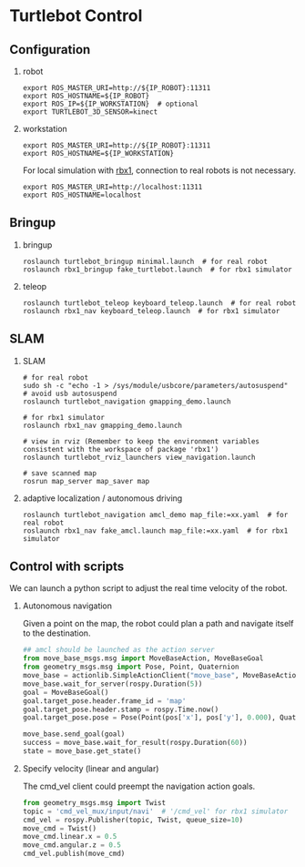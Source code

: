 # Turtlebot Control
## Configuration
1. robot
   ```shell
   export ROS_MASTER_URI=http://${IP_ROBOT}:11311
   export ROS_HOSTNAME=${IP_ROBOT}
   export ROS_IP=${IP_WORKSTATION}  # optional
   export TURTLEBOT_3D_SENSOR=kinect
   ```

2. workstation
   ```shell
   export ROS_MASTER_URI=http://${IP_ROBOT}:11311
   export ROS_HOSTNAME=${IP_WORKSTATION}
   ```

   For local simulation with [rbx1](https://github.com/pirobot/rbx1), connection to real robots is not necessary.
   ```shell
   export ROS_MASTER_URI=http://localhost:11311
   export ROS_HOSTNAME=localhost
   ```

## Bringup
1. bringup
   ```shell
   roslaunch turtlebot_bringup minimal.launch  # for real robot
   roslaunch rbx1_bringup fake_turtlebot.launch  # for rbx1 simulator
   ```
2. teleop
   ```shell
   roslaunch turtlebot_teleop keyboard_teleop.launch  # for real robot
   roslaunch rbx1_nav keyboard_teleop.launch  # for rbx1 simulator
   ```

## SLAM
1. SLAM  
   ```shell
   # for real robot
   sudo sh -c "echo -1 > /sys/module/usbcore/parameters/autosuspend"  # avoid usb autosuspend
   roslaunch turtlebot_navigation gmapping_demo.launch
   
   # for rbx1 simulator
   roslaunch rbx1_nav gmapping_demo.launch

   # view in rviz (Remember to keep the environment variables consistent with the workspace of package 'rbx1')
   roslaunch turtlebot_rviz_launchers view_navigation.launch
   
   # save scanned map
   rosrun map_server map_saver map
   ```

2. adaptive localization / autonomous driving
   ```shell
   roslaunch turtlebot_navigation amcl_demo map_file:=xx.yaml  # for real robot
   roslaunch rbx1_nav fake_amcl.launch map_file:=xx.yaml  # for rbx1 simulator
   ```

## Control with scripts
We can launch a python script to adjust the real time velocity of the robot.
1. Autonomous navigation
   
   Given a point on the map, the robot could plan a path and navigate itself to the destination.
   ```python
   ## amcl should be launched as the action server
   from move_base_msgs.msg import MoveBaseAction, MoveBaseGoal
   from geometry_msgs.msg import Pose, Point, Quaternion
   move_base = actionlib.SimpleActionClient("move_base", MoveBaseAction)  # topic: 'move_base'
   move_base.wait_for_server(rospy.Duration(5))
   goal = MoveBaseGoal()
   goal.target_pose.header.frame_id = 'map'
   goal.target_pose.header.stamp = rospy.Time.now()
   goal.target_pose.pose = Pose(Point(pos['x'], pos['y'], 0.000), Quaternion(quat['r1'], quat['r2'], quat['r3'], quat['r4']))

   move_base.send_goal(goal)
   success = move_base.wait_for_result(rospy.Duration(60))
   state = move_base.get_state()
   ```

2. Specify velocity (linear and angular)
   
   The cmd_vel client could preempt the navigation action goals.
   ```python
   from geometry_msgs.msg import Twist
   topic = 'cmd_vel_mux/input/navi'  # '/cmd_vel' for rbx1 simulator
   cmd_vel = rospy.Publisher(topic, Twist, queue_size=10)
   move_cmd = Twist()
   move_cmd.linear.x = 0.5
   move_cmd.angular.z = 0.5
   cmd_vel.publish(move_cmd)
   ```
